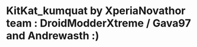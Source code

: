 KitKat_kumquat by XperiaNovathor team : DroidModderXtreme / Gava97 and Andrewasth :)
==============
